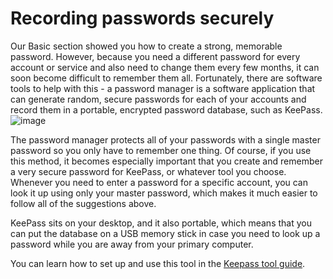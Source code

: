 [Title]: # (Recording passwords securely)
[Difficulty]: # (Advanced)
[Order]: # (0)

# Recording passwords securely

Our Basic section showed you how to create a strong, memorable password. However, because you need a different password for every account or service and also need to change them every few months, it can soon become difficult to remember them all. Fortunately, there are software tools to help with this - a password manager is a software application that can generate random, secure passwords for each of your accounts and record them in a portable, encrypted password database, such as KeePass.
![image](password_adv1.png)

The password manager protects all of your passwords with a single master password so you only have to remember one thing. Of course, if you use this method, it becomes especially important that you create and remember a very secure password for KeePass, or whatever tool you choose. Whenever you need to enter a password for a specific account, you can look it up using only your master password, which makes it much easier to follow all of the suggestions above.

KeePass sits on your desktop, and it also portable, which means that you can put the database on a USB memory stick in case you need to look up a password while you are away from your primary computer.

You can learn how to set up and use this tool in the [Keepass tool guide](umbrella://lesson/keepassx).
